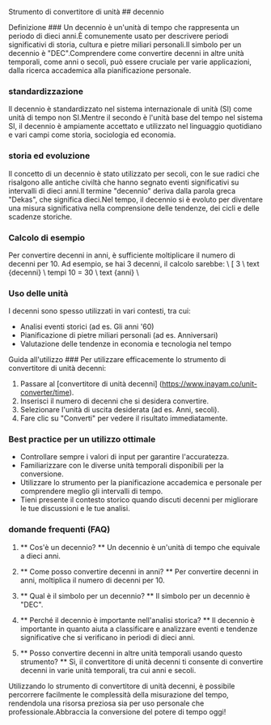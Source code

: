 Strumento di convertitore di unità ## decennio

Definizione ###
Un decennio è un'unità di tempo che rappresenta un periodo di dieci anni.È comunemente usato per descrivere periodi significativi di storia, cultura e pietre miliari personali.Il simbolo per un decennio è "DEC".Comprendere come convertire decenni in altre unità temporali, come anni o secoli, può essere cruciale per varie applicazioni, dalla ricerca accademica alla pianificazione personale.

### standardizzazione
Il decennio è standardizzato nel sistema internazionale di unità (SI) come unità di tempo non SI.Mentre il secondo è l'unità base del tempo nel sistema SI, il decennio è ampiamente accettato e utilizzato nel linguaggio quotidiano e vari campi come storia, sociologia ed economia.

### storia ed evoluzione
Il concetto di un decennio è stato utilizzato per secoli, con le sue radici che risalgono alle antiche civiltà che hanno segnato eventi significativi su intervalli di dieci anni.Il termine "decennio" deriva dalla parola greca "Dekas", che significa dieci.Nel tempo, il decennio si è evoluto per diventare una misura significativa nella comprensione delle tendenze, dei cicli e delle scadenze storiche.

### Calcolo di esempio
Per convertire decenni in anni, è sufficiente moltiplicare il numero di decenni per 10. Ad esempio, se hai 3 decenni, il calcolo sarebbe:
\ [
3 \ text {decenni} \ tempi 10 = 30 \ text {anni}
\

### Uso delle unità
I decenni sono spesso utilizzati in vari contesti, tra cui:
- Analisi eventi storici (ad es. Gli anni '60)
- Pianificazione di pietre miliari personali (ad es. Anniversari)
- Valutazione delle tendenze in economia e tecnologia nel tempo

Guida all'utilizzo ###
Per utilizzare efficacemente lo strumento di convertitore di unità decenni:
1. Passare al [convertitore di unità decenni] (https://www.inayam.co/unit-converter/time).
2. Inserisci il numero di decenni che si desidera convertire.
3. Selezionare l'unità di uscita desiderata (ad es. Anni, secoli).
4. Fare clic su "Converti" per vedere il risultato immediatamente.

### Best practice per un utilizzo ottimale
- Controllare sempre i valori di input per garantire l'accuratezza.
- Familiarizzare con le diverse unità temporali disponibili per la conversione.
- Utilizzare lo strumento per la pianificazione accademica e personale per comprendere meglio gli intervalli di tempo.
- Tieni presente il contesto storico quando discuti decenni per migliorare le tue discussioni e le tue analisi.

### domande frequenti (FAQ)

1. ** Cos'è un decennio? **
Un decennio è un'unità di tempo che equivale a dieci anni.

2. ** Come posso convertire decenni in anni? **
Per convertire decenni in anni, moltiplica il numero di decenni per 10.

3. ** Qual è il simbolo per un decennio? **
Il simbolo per un decennio è "DEC".

4. ** Perché il decennio è importante nell'analisi storica? **
Il decennio è importante in quanto aiuta a classificare e analizzare eventi e tendenze significative che si verificano in periodi di dieci anni.

5. ** Posso convertire decenni in altre unità temporali usando questo strumento? **
Sì, il convertitore di unità decenni ti consente di convertire decenni in varie unità temporali, tra cui anni e secoli.

Utilizzando lo strumento di convertitore di unità decenni, è possibile percorrere facilmente le complessità della misurazione del tempo, rendendola una risorsa preziosa sia per uso personale che professionale.Abbraccia la conversione del potere di tempo oggi!